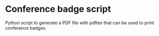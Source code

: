 # Conference badge script
Python script to generate a PDF file with pdftex that can be used to print conference badges.
